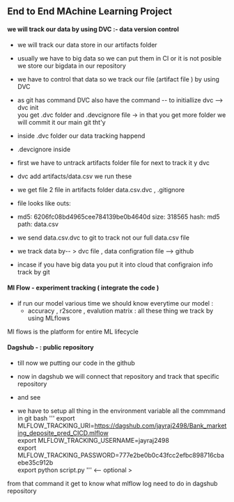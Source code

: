 ## End to End MAchine Learning Project 




#### we will track our data by using DVC :- data version control 
- we will track our data store in our artifacts folder 
- usually we have to big data so we can put them in CI or it is not posible we store our bigdata in our repository  
- we have to control that data so we track our file (artifact file ) by using DVC 
- as git has command DVC also have the command 
    -- to initiallize dvc --> dvc init  
       you get .dvc folder and .devcignore file -> in that you get more folder we will  commit it our main git tht'y 
- inside .dvc folder our data tracking happend  
- .devcignore inside 

- first we have to untrack artifacts folder file for next to track it y dvc 
- dvc add artifacts/data.csv  we run these 
- we get file 2 file in artifacts folder data.csv.dvc  , .gitignore 
- file looks like 
    outs:
- md5: 6206fc08bd4965cee784139be0b4640d
  size: 318565
  hash: md5
  path: data.csv

- we send  data.csv.dvc  to git  to track not our full data.csv file 
- we track data by-- >  dvc file    , data configration file --> github 
- incase if you have big data you put it into cloud that configraion info track by git 




#### Ml Flow - experiment tracking ( integrate the code ) 

- if run our model various time we should know everytime our model :
  - accuracy , r2score  , evalution matrix : all these thing we track by using MLflows 

Ml flows is the platform for entire ML lifecycle 



#### Dagshub - : public repository 
- till now we putting our code in the github 
- now in dagshub we will connect that repository  and track that specific repository 
-  and see    


- we have to setup all thing in the environment variable all the commmand in git bash 
'''
export MLFLOW_TRACKING_URI=https://dagshub.com/jayraj2498/Bank_marketing_deposite_pred_CICD.mlflow \
export MLFLOW_TRACKING_USERNAME=jayraj2498 \
export MLFLOW_TRACKING_PASSWORD=777e2be0b0c43fcc2efbc898716cbaebe35c912b \
export python script.py  '''   <-- optional >

from that command it get to know what mlflow log need to do  in dagshub repository  
